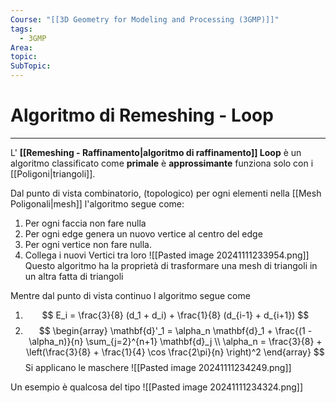 ```yaml
---
Course: "[[3D Geometry for Modeling and Processing (3GMP)]]"
tags:
  - 3GMP
Area: 
topic: 
SubTopic: 
---
```


# Algoritmo di Remeshing - Loop
---
L' __[[Remeshing - Raffinamento|algoritmo di raffinamento]] Loop__ è un algoritmo classificato come __primale__ è __approssimante__ funziona solo con i  [[Poligoni|triangoli]].


Dal punto di vista combinatorio, (topologico) per ogni elementi nella [[Mesh Poligonali|mesh]] l'algoritmo segue come:
1. Per ogni faccia non fare nulla
2. Per ogni edge genera un nuovo vertice al centro del edge 
3. Per ogni vertice non fare nulla.
4. Collega i nuovi Vertici tra loro
![[Pasted image 20241111233954.png]]
Questo algoritmo ha la proprietà di trasformare una mesh di triangoli in un altra fatta di triangoli


Mentre dal punto di vista continuo l algoritmo segue come 
1.  $$ E_i = \frac{3}{8} (d_1 + d_i) + \frac{1}{8} (d_{i-1} + d_{i+1}) $$
2. $$ 
\begin{array}
\mathbf{d}'_1 = \alpha_n \mathbf{d}_1 + \frac{(1 - \alpha_n)}{n} \sum_{j=2}^{n+1} \mathbf{d}_j \\
\alpha_n = \frac{3}{8} + \left(\frac{3}{8} + \frac{1}{4} \cos \frac{2\pi}{n} \right)^2 
\end{array} 
$$
Si applicano le maschere ![[Pasted image 20241111234249.png]]
 


Un esempio è qualcosa del tipo 
![[Pasted image 20241111234324.png]]






